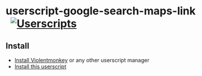 # userscript-google-search-maps-link &nbsp; [![Userscripts](https://img.shields.io/badge/qoomon-Userscripts-blue)](https://github.com/qoomon/userscripts)

## Install
* [Install Violentmonkey](https://violentmonkey.github.io/get-it/) or any other userscript manager
* [Install this userscript](/google-search-maps-link.user.js?raw=1)
